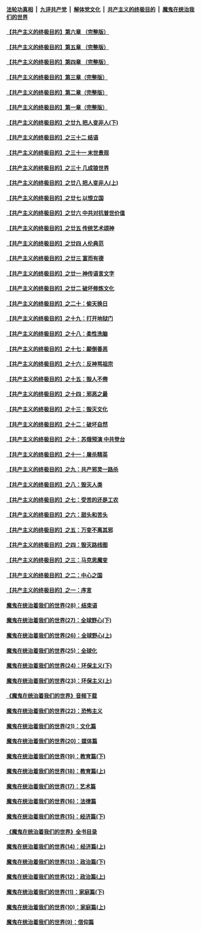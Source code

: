 ####  [法轮功真相](../../../../basic/blob/master/README.md?t=07022131) &nbsp;|&nbsp; [九评共产党](../../../../9ping.md/blob/master/README.md?t=07022131) &nbsp;|&nbsp; [解体党文化](../../../../jtdwh.md/blob/master/README.md?t=07022131)  &nbsp;|&nbsp; [共产主义的终极目的](../../../../gczydzjmd.md/blob/master/README.md?t=07022131) &nbsp;|&nbsp; [魔鬼在统治我们的世界](../../../../mgztzwmdsj.md/blob/master/README.md?t=07022131) 

#### [【共产主义的终极目的】第六章 （完整版）](../pages/nsc422/n11428913.md?t=07022131) 

#### [【共产主义的终极目的】第五章 （完整版）](../pages/nsc422/n11428912.md?t=07022131) 

#### [【共产主义的终极目的】第四章 （完整版）](../pages/nsc422/n11428907.md?t=07022131) 

#### [【共产主义的终极目的】第三章（完整版）](../pages/nsc422/n11428848.md?t=07022131) 

#### [【共产主义的终极目的】第二章（完整版）](../pages/nsc422/n11428831.md?t=07022131) 

#### [【共产主义的终极目的】第一章（完整版）](../pages/nsc422/n11417651.md?t=07022131) 

#### [【共产主义的终极目的】之廿九 把人变非人(下)](../pages/nsc422/n11344140.md?t=07022131) 

#### [【共产主义的终极目的】之三十二 结语](../pages/nsc422/n11360535.md?t=07022131) 

#### [【共产主义的终极目的】之三十一 末世景观](../pages/nsc422/n11351129.md?t=07022131) 

#### [【共产主义的终极目的】之三十 几成狼世界](../pages/nsc422/n11348280.md?t=07022131) 

#### [【共产主义的终极目的】之廿八 把人变非人(上)](../pages/nsc422/n11340492.md?t=07022131) 

#### [【共产主义的终极目的】之廿七 以恨立国](../pages/nsc422/n11336944.md?t=07022131) 

#### [【共产主义的终极目的】之廿六 中共对抗普世价值](../pages/nsc422/n11324785.md?t=07022131) 

#### [【共产主义的终极目的】之廿五 传统艺术颂神](../pages/nsc422/n11296396.md?t=07022131) 

#### [【共产主义的终极目的】之廿四 人伦典范](../pages/nsc422/n11296397.md?t=07022131) 

#### [【共产主义的终极目的】之廿三 富而有德](../pages/nsc422/n11283598.md?t=07022131) 

#### [【共产主义的终极目的】之廿一 神传语言文字](../pages/nsc422/n11263265.md?t=07022131) 

#### [【共产主义的终极目的】之廿二 破坏修炼文化](../pages/nsc422/n11245728.md?t=07022131) 

#### [【共产主义的终极目的】之二十：偷天换日](../pages/nsc422/n11238846.md?t=07022131) 

#### [【共产主义的终极目的】之十九：打开地狱门](../pages/nsc422/n11206376.md?t=07022131) 

#### [【共产主义的终极目的】之十八：柔性洗脑](../pages/nsc422/n11199994.md?t=07022131) 

#### [【共产主义的终极目的】之十七：颠倒善恶](../pages/nsc422/n11179782.md?t=07022131) 

#### [【共产主义的终极目的】之十六：反神骂祖宗](../pages/nsc422/n11166798.md?t=07022131) 

#### [【共产主义的终极目的】之十五：毁人不倦](../pages/nsc422/n11166792.md?t=07022131) 

#### [【共产主义的终极目的】之十四：邪恶之最](../pages/nsc422/n11150249.md?t=07022131) 

#### [【共产主义的终极目的】之十三：毁灭文化](../pages/nsc422/n11135227.md?t=07022131) 

#### [【共产主义的终极目的】之十二：破坏自然](../pages/nsc422/n11135214.md?t=07022131) 

#### [【共产主义的终极目的】之十：苏俄预演 中共登台](../pages/nsc422/n11118424.md?t=07022131) 

#### [【共产主义的终极目的】之十一：屠杀精英](../pages/nsc422/n11118442.md?t=07022131) 

#### [【共产主义的终极目的】之九：共产邪灵一路杀](../pages/nsc422/n11114139.md?t=07022131) 

#### [【共产主义的终极目的】之八：毁灭人类](../pages/nsc422/n11108503.md?t=07022131) 

#### [【共产主义的终极目的】之七：受苦的还是工农](../pages/nsc422/n11101809.md?t=07022131) 

#### [【共产主义的终极目的】之六：甜头和苦头](../pages/nsc422/n11096971.md?t=07022131) 

#### [【共产主义的终极目的】之五：万变不离其邪](../pages/nsc422/n11091285.md?t=07022131) 

#### [【共产主义的终极目的】之四：毁灭路线图](../pages/nsc422/n11086284.md?t=07022131) 

#### [【共产主义的终极目的】之三：马克思魔变](../pages/nsc422/n11061941.md?t=07022131) 

#### [【共产主义的终极目的】之二：中心之国](../pages/nsc422/n11047728.md?t=07022131) 

#### [【共产主义的终极目的】之一：序言](../pages/nsc422/n11086077.md?t=07022131) 

#### [魔鬼在统治着我们的世界(28)：结束语](../pages/nsc422/n10936246.md?t=07022131) 

#### [魔鬼在统治着我们的世界(27)：全球野心(下)](../pages/nsc422/n10928319.md?t=07022131) 

#### [魔鬼在统治着我们的世界(26)：全球野心(上)](../pages/nsc422/n10900318.md?t=07022131) 

#### [魔鬼在统治着我们的世界(25)：全球化](../pages/nsc422/n10788205.md?t=07022131) 

#### [魔鬼在统治着我们的世界(24)：环保主义(下)](../pages/nsc422/n10695307.md?t=07022131) 

#### [魔鬼在统治着我们的世界(23)：环保主义(上)](../pages/nsc422/n10688613.md?t=07022131) 

#### [《魔鬼在统治着我们的世界》音频下载](../pages/nsc422/n10635553.md?t=07022131) 

#### [魔鬼在统治着我们的世界(22)：恐怖主义](../pages/nsc422/n10614727.md?t=07022131) 

#### [魔鬼在统治着我们的世界(21)：文化篇](../pages/nsc422/n10597706.md?t=07022131) 

#### [魔鬼在统治着我们的世界(20)：媒体篇](../pages/nsc422/n10586579.md?t=07022131) 

#### [魔鬼在统治着我们的世界(19)：教育篇(下)](../pages/nsc422/n10564808.md?t=07022131) 

#### [魔鬼在统治着我们的世界(18)：教育篇(上)](../pages/nsc422/n10526970.md?t=07022131) 

#### [魔鬼在统治着我们的世界(17)：艺术篇](../pages/nsc422/n10499093.md?t=07022131) 

#### [魔鬼在统治着我们的世界(16)：法律篇](../pages/nsc422/n10485969.md?t=07022131) 

#### [魔鬼在统治着我们的世界(15)：经济篇(下)](../pages/nsc422/n10469975.md?t=07022131) 

#### [《魔鬼在统治着我们的世界》全书目录](../pages/nsc422/n10464261.md?t=07022131) 

#### [魔鬼在统治着我们的世界(14)：经济篇(上)](../pages/nsc422/n10457370.md?t=07022131) 

#### [魔鬼在统治着我们的世界(13)：政治篇(下)](../pages/nsc422/n10448270.md?t=07022131) 

#### [魔鬼在统治着我们的世界(12)：政治篇(上)](../pages/nsc422/n10444576.md?t=07022131) 

#### [魔鬼在统治着我们的世界(11)：家庭篇(下)](../pages/nsc422/n10440961.md?t=07022131) 

#### [魔鬼在统治着我们的世界(10)：家庭篇(上)](../pages/nsc422/n10435448.md?t=07022131) 

#### [魔鬼在统治着我们的世界(9)：信仰篇](../pages/nsc422/n10432159.md?t=07022131) 

